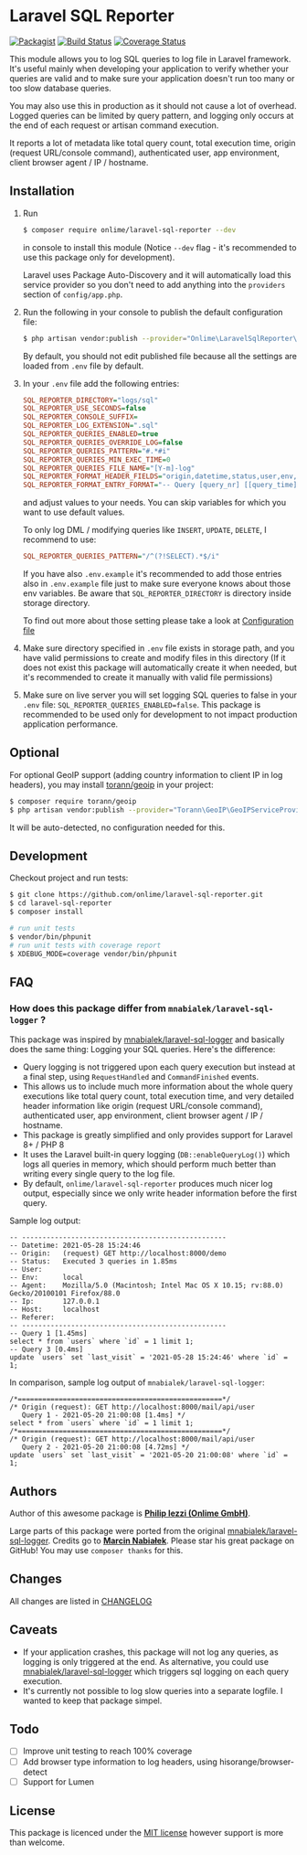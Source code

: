 # Laravel SQL Reporter

[![Packagist](https://img.shields.io/packagist/dt/onlime/laravel-sql-reporter.svg)](https://packagist.org/packages/onlime/laravel-sql-reporter)
[![Build Status](https://github.com/onlime/laravel-sql-reporter/actions/workflows/ci.yml/badge.svg)](https://github.com/onlime/laravel-sql-reporter/actions/workflows/ci.yml)
[![Coverage Status](https://coveralls.io/repos/github/onlime/laravel-sql-reporter/badge.svg)](https://coveralls.io/github/onlime/laravel-sql-reporter)

This module allows you to log SQL queries to log file in Laravel framework. It's useful mainly
when developing your application to verify whether your queries are valid and to make sure your application doesn't run too many or too slow database queries.

You may also use this in production as it should not cause a lot of overhead. Logged queries can be limited by query pattern, and logging only occurs at the end of each request or artisan command execution.

It reports a lot of metadata like total query count, total execution time, origin (request URL/console command), authenticated user, app environment, client browser agent / IP / hostname.

## Installation

1. Run
   ```bash
   $ composer require onlime/laravel-sql-reporter --dev
   ```
   in console to install this module (Notice `--dev` flag - it's recommended to use this package only for development). 

   Laravel uses Package Auto-Discovery and it will automatically load this service provider so you don't need to add anything into the `providers` section of `config/app.php`.
    
2. Run the following in your console to publish the default configuration file:
    
    ```bash
    $ php artisan vendor:publish --provider="Onlime\LaravelSqlReporter\Providers\ServiceProvider"
    ```
    
    By default, you should not edit published file because all the settings are loaded from `.env` file by default.

3. In your `.env` file add the following entries:

    ```ini
    SQL_REPORTER_DIRECTORY="logs/sql"
    SQL_REPORTER_USE_SECONDS=false
    SQL_REPORTER_CONSOLE_SUFFIX=
    SQL_REPORTER_LOG_EXTENSION=".sql"
    SQL_REPORTER_QUERIES_ENABLED=true
    SQL_REPORTER_QUERIES_OVERRIDE_LOG=false
    SQL_REPORTER_QUERIES_PATTERN="#.*#i"
    SQL_REPORTER_QUERIES_MIN_EXEC_TIME=0
    SQL_REPORTER_QUERIES_FILE_NAME="[Y-m]-log"
    SQL_REPORTER_FORMAT_HEADER_FIELDS="origin,datetime,status,user,env,agent,ip,host,referer"
    SQL_REPORTER_FORMAT_ENTRY_FORMAT="-- Query [query_nr] [[query_time]]\\n[query]"
    ```
    
    and adjust values to your needs. You can skip variables for which you want to use default values.

    To only log DML / modifying queries like `INSERT`, `UPDATE`, `DELETE`, I recommend to use:

    ```ini
   SQL_REPORTER_QUERIES_PATTERN="/^(?!SELECT).*$/i"
   ```
    
    If you have also `.env.example` it's recommended to add those entries also in `.env.example` file just to make sure everyone knows about those env variables. Be aware that `SQL_REPORTER_DIRECTORY` is directory inside storage directory.
    
    To find out more about those setting please take a look at [Configuration file](config/sql-reporter.php)
    
4. Make sure directory specified in `.env` file exists in storage path, and you have valid permissions to create and modify files in this directory (If it does not exist this package will automatically create it when needed, but it's recommended to create it manually with valid file permissions)

5. Make sure on live server you will set logging SQL queries to false in your `.env` file: `SQL_REPORTER_QUERIES_ENABLED=false`. This package is recommended to be used only for development to not impact production application performance.

## Optional

For optional GeoIP support (adding country information to client IP in log headers), you may install [torann/geoip](https://github.com/Torann/laravel-geoip) in your project:

```bash
$ composer require torann/geoip
$ php artisan vendor:publish --provider="Torann\GeoIP\GeoIPServiceProvider"
```

It will be auto-detected, no configuration needed for this.

## Development

Checkout project and run tests:

```bash
$ git clone https://github.com/onlime/laravel-sql-reporter.git
$ cd laravel-sql-reporter
$ composer install

# run unit tests
$ vendor/bin/phpunit
# run unit tests with coverage report
$ XDEBUG_MODE=coverage vendor/bin/phpunit
```

## FAQ

### How does this package differ from `mnabialek/laravel-sql-logger` ?

This package was inspired by [mnabialek/laravel-sql-logger](https://github.com/mnabialek/laravel-sql-logger) and basically does the same thing: Logging your SQL queries. Here's the difference:

- Query logging is not triggered upon each query execution but instead at a final step, using `RequestHandled` and `CommandFinished` events.
- This allows us to include much more information about the whole query executions like total query count, total execution time, and very detailed header information like origin (request URL/console command), authenticated user, app environment, client browser agent / IP / hostname.
- This package is greatly simplified and only provides support for Laravel 8+ / PHP 8
- It uses the Laravel built-in query logging (`DB::enableQueryLog()`) which logs all queries in memory, which should perform much better than writing every single query to the log file.
- By default, `onlime/laravel-sql-reporter` produces much nicer log output, especially since we only write header information before the first query.

Sample log output:

```
-- --------------------------------------------------
-- Datetime: 2021-05-28 15:24:46
-- Origin:   (request) GET http://localhost:8000/demo
-- Status:   Executed 3 queries in 1.85ms
-- User:     
-- Env:      local
-- Agent:    Mozilla/5.0 (Macintosh; Intel Mac OS X 10.15; rv:88.0) Gecko/20100101 Firefox/88.0
-- Ip:       127.0.0.1
-- Host:     localhost
-- Referer:  
-- --------------------------------------------------
-- Query 1 [1.45ms]
select * from `users` where `id` = 1 limit 1;
-- Query 3 [0.4ms]
update `users` set `last_visit` = '2021-05-28 15:24:46' where `id` = 1;
```

In comparison, sample log output of `mnabialek/laravel-sql-logger`:

```
/*==================================================*/
/* Origin (request): GET http://localhost:8000/mail/api/user
   Query 1 - 2021-05-20 21:00:08 [1.4ms] */
select * from `users` where `id` = 1 limit 1;
/*==================================================*/
/* Origin (request): GET http://localhost:8000/mail/api/user
   Query 2 - 2021-05-20 21:00:08 [4.72ms] */
update `users` set `last_visit` = '2021-05-20 21:00:08' where `id` = 1;
```

## Authors

Author of this awesome package is **[Philip Iezzi (Onlime GmbH)](https://www.onlime.ch/)**.

Large parts of this package were ported from the original [mnabialek/laravel-sql-logger](https://github.com/mnabialek/laravel-sql-logger). Credits go to **[Marcin Nabiałek](http://marcin.nabialek.org/en/)**.
Please star his great package on GitHub! You may use `composer thanks` for this.

## Changes

All changes are listed in [CHANGELOG](CHANGELOG.md)

## Caveats

- If your application crashes, this package will not log any queries, as logging is only triggered at the end. As alternative, you could use [mnabialek/laravel-sql-logger](https://github.com/mnabialek/laravel-sql-logger) which triggers sql logging on each query execution.
- It's currently not possible to log slow queries into a separate logfile. I wanted to keep that package simpel.

## Todo

- [ ] Improve unit testing to reach 100% coverage
- [ ] Add browser type information to log headers, using hisorange/browser-detect
- [ ] Support for Lumen

## License

This package is licenced under the [MIT license](LICENSE) however support is more than welcome.